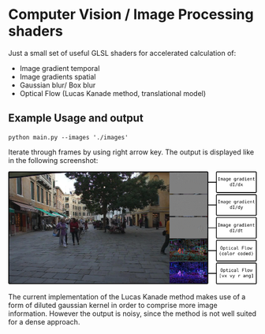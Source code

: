 # Computer Vision / Image Processing shaders
Just a small set of useful GLSL shaders for accelerated calculation of:
- Image gradient temporal
- Image gradients spatial
- Gaussian blur/ Box blur
- Optical Flow (Lucas Kanade method, translational model)

## Example Usage and output
```
python main.py --images './images'
```

Iterate through frames by using right arrow key. The output is displayed like in the following screenshot:

![Example output](.presentation/output.svg.png)

The current implementation of the Lucas Kanade method makes use of a form of diluted gaussian kernel in order to comprise more image information. However the output is noisy, since the method is not well suited for a dense approach.
